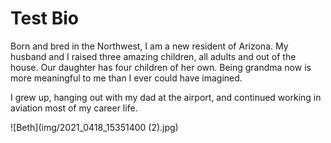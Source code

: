 # Test Bio

Born and bred in the Northwest, I am a new resident of Arizona. My husband and I
raised three amazing children, all adults and out of the house. Our daughter has
four children of her own. Being grandma now is more meaningful to me than I ever
could have imagined.

I grew up, hanging out with my dad at the airport, and continued working in
aviation most of my career life. 

![Beth](img/2021_0418_15351400 (2).jpg)